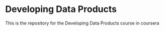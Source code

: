 # Developing Data Products
This is the repository for the Developing Data Products course in coursera
